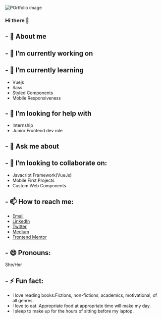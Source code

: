 ![POrtfolio image](https://user-images.githubusercontent.com/89060358/171656049-89853538-c156-4a64-836e-b92856a5f9b7.jpg)

### Hi there 👋

## - :raising_hand: About me

## - 🔭 I’m currently working on

## - 🌱 I’m currently learning
- Vuejs
- Sass
- Styled Components
- Mobile Responsiveness

## - 🤔 I’m looking for help with
- Internship
- Junior Frontend dev role

## - 💬 Ask me about

## - 👯 I’m looking to collaborate on:

- Javacript Framework(VueJs)
- Mobile First Projects
- Custom Web Components

## - 📫 How to reach me:
- [Email](oluwatosindaramola07@gmail.com)
- [LinkedIn](https://www.linkedin.com/in/oadaramola/)
- [Twitter]( https://twitter.com/oadaramola10)
- [Medium](https://medium.com/@oadaramola)
- [Frontend Mentor](https://www.frontendmentor.io/profile/Heph-zibah)

## - 😄 Pronouns:
She/Her

## - ⚡ Fun fact: 
- I love reading books:Fictions, non-fictions, academics, motivational, of all genres.
- I love to eat. Appropriate food at appropriate time will make my day.
- I sleep to make up for the hours of sitting before my laptop.
